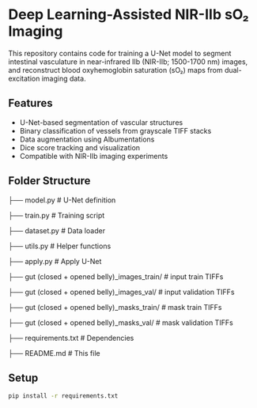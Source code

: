 # Deep Learning-Assisted NIR-IIb sO₂ Imaging

This repository contains code for training a U-Net model to segment intestinal vasculature in near-infrared IIb (NIR-IIb; 1500-1700 nm) images, and reconstruct blood oxyhemoglobin saturation (sO₂) maps from dual-excitation imaging data.

## Features
- U-Net-based segmentation of vascular structures
- Binary classification of vessels from grayscale TIFF stacks
- Data augmentation using Albumentations
- Dice score tracking and visualization
- Compatible with NIR-IIb imaging experiments

## Folder Structure
├── model.py # U-Net definition

├── train.py # Training script

├── dataset.py # Data loader

├── utils.py # Helper functions

├── apply.py # Apply U-Net

├── gut (closed + opened belly)_images_train/ # input train TIFFs

├── gut (closed + opened belly)_images_val/ # input validation TIFFs

├── gut (closed + opened belly)_masks_train/ # mask train TIFFs

├── gut (closed + opened belly)_masks_val/ # mask validation TIFFs

├── requirements.txt # Dependencies

├── README.md # This file

## Setup
```bash
pip install -r requirements.txt
